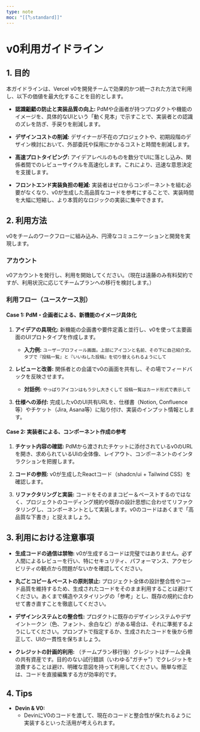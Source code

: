 ```yaml
---
type: note
moc: "[[🏷️standard]]"
---
```

# v0利用ガイドライン

## 1. 目的

本ガイドラインは、Vercel v0を開発チームで効果的かつ統一された方法で利用し、以下の価値を最大化することを目的とします。

- **認識齟齬の防止と実装品質の向上:**
  PdMや企画者が持つプロダクトや機能のイメージを、具体的なUIという「動く見本」で示すことで、実装者との認識のズレを防ぎ、手戻りを削減します。

- **デザインコストの削減:**
  デザイナーが不在のプロジェクトや、初期段階のデザイン検討において、外部委託や採用にかかるコストと時間を削減します。

- **高速プロトタイピング:**
  アイデアレベルのものを数分でUIに落とし込み、関係者間でのレビューサイクルを高速化します。これにより、迅速な意思決定を支援します。

- **フロントエンド実装負担の軽減:**
  実装者はゼロからコンポーネントを組む必要がなくなり、v0が生成した高品質なコードを参考にすることで、実装時間を大幅に短縮し、より本質的なロジックの実装に集中できます。

## 2. 利用方法

v0をチームのワークフローに組み込み、円滑なコミュニケーションと開発を実現します。

### アカウント

v0アカウントを発行し、利用を開始してください。（現在は遠藤のみ有料契約ですが、利用状況に応じてチームプランへの移行を検討します。）

### 利用フロー（ユースケース別）

#### Case 1: PdM・企画者による、新機能のイメージ具体化

1.  **アイデアの具現化:**
    新機能の企画書や要件定義と並行し、v0を使って主要画面のUIプロトタイプを作成します。
    -   **入力例:** `ユーザープロフィール画面。上部にアイコンと名前、その下に自己紹介文。タブで『投稿一覧』と『いいねした投稿』を切り替えられるようにして`

2.  **レビューと改善:**
    関係者との会議でv0の画面を共有し、その場でフィードバックを反映させます。
    -   **対話例:** `やっぱりアイコンはもう少し大きくして` `投稿一覧はカード形式で表示して`

3.  **仕様への添付:**
    完成したv0のUI共有URLを、仕様書（Notion, Confluence等）やチケット（Jira, Asana等）に貼り付け、実装のインプット情報とします。

#### Case 2: 実装者による、コンポーネント作成の参考

1.  **チケット内容の確認:**
    PdMから渡されたチケットに添付されているv0のURLを開き、求められているUIの全体像、レイアウト、コンポーネントのインタラクションを把握します。

2.  **コードの参照:**
    v0が生成したReactコード（shadcn/ui + Tailwind CSS）を確認します。

3.  **リファクタリングと実装:**
    コードをそのままコピー＆ペーストするのではなく、プロジェクトのコーディング規約や既存の設計思想に合わせてリファクタリングし、コンポーネントとして実装します。v0のコードはあくまで「高品質な下書き」と捉えましょう。

## 3. 利用における注意事項

-   **生成コードの過信は禁物:**
    v0が生成するコードは完璧ではありません。必ず人間によるレビューを行い、特にセキュリティ、パフォーマンス、アクセシビリティの観点から問題がないかを確認してください。

-   **丸ごとコピー＆ペーストの原則禁止:**
    プロジェクト全体の設計整合性やコード品質を維持するため、生成されたコードをそのまま利用することは避けてください。あくまで構造やスタイリングの「参考」とし、既存の規約に合わせて書き直すことを徹底してください。

-   **デザインシステムとの整合性:**
    プロダクトに既存のデザインシステムやデザイントークン（色、フォント、余白など）がある場合は、それに準拠するようにしてください。プロンプトで指定するか、生成されたコードを後から修正して、UIの一貫性を保ちましょう。

-   **クレジットの計画的利用:**
    （チームプラン移行後）クレジットはチーム全員の共有資産です。目的のない試行錯誤（いわゆる"ガチャ"）でクレジットを浪費することは避け、明確な意図を持って利用してください。簡単な修正は、コードを直接編集する方が効率的です。

## 4. Tips

-   **Devin & V0:**
    -   DevinにV0のコードを渡して、現在のコードと整合性が保たれるように実装するといった活用が考えられます。

```javascript

